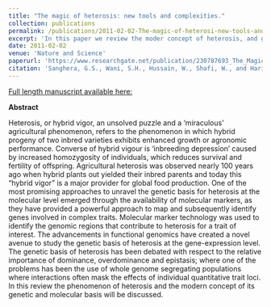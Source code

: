 ```yaml
---
title: "The magic of heterosis: new tools and complexities."
collection: publications
permalink: /publications/2011-02-02-The-magic-of-heterosi-new-tools-and-complexities 
excerpt: 'In this paper we review the moder concept of heterosis, and genetic and molecular basis of heterosis.'
date: 2011-02-02
venue: 'Nature and Science'
paperurl: 'https://www.researchgate.net/publication/230787693_The_Magic_of_Heterosis_New_Tools_and_Complexities'
citation: 'Sanghera, G.S., Wani, S.H., Hussain, W., Shafi, W., and Haribhushan, A. (2011) The Magic of Heterosis: New Tools and Complexities. *Nature and Science* **9** (11).'
---
```


<a href='https://www.researchgate.net/publication/230787693_The_Magic_of_Heterosis_New_Tools_and_Complexities'>Full length manuscript available here:</a>

**Abstract**


Heterosis, or hybrid vigor, an unsolved puzzle and a ‘miraculous’ agricultural phenomenon, refers to the phenomenon in which hybrid progeny of two inbred varieties exhibits enhanced growth or agronomic performance. Converse of hybrid vigour is ‘inbreeding depression’ caused by increased homozygosity of individuals, which reduces survival and fertility of offspring. Agricultural heterosis was observed nearly 100 years ago when hybrid plants out yielded their inbred parents and today this “hybrid vigor” is a major provider for global food production. One of the most promising approaches to unravel the genetic basis for heterosis at the molecular level emerged through the availability of molecular markers, as they have provided a powerful approach to map and subsequently identify genes involved in complex traits. Molecular marker technology was used to identify the genomic regions that contribute to heterosis for a trait of interest. The advancements in functional genomics have created a novel avenue to study the genetic basis of heterosis at the gene-expression level. The genetic basis of heterosis has been debated with respect to the relative importance of dominance, overdominance and epistasis; where one of the problems has been the use of whole genome segregating populations where interactions often mask the effects of individual quantitative trait loci. In this review the phenomenon of heterosis and the modern concept of its genetic and molecular basis will be discussed.